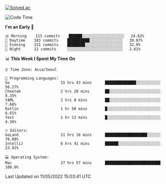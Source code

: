 [![Solved.ac](http://mazassumnida.wtf/api/v2/generate_badge?boj=kuckjwi)](https://solved.ac/kuckjwi)
<!--START_SECTION:waka-->
![Code Time](http://img.shields.io/badge/Code%20Time-0-blue)

**I'm an Early 🐤** 

```text
🌞 Morning    113 commits    ██████░░░░░░░░░░░░░░░░░░░   24.62% 
🌆 Daytime    183 commits    ██████████░░░░░░░░░░░░░░░   39.87% 
🌃 Evening    151 commits    ████████░░░░░░░░░░░░░░░░░   32.9% 
🌙 Night      12 commits     ░░░░░░░░░░░░░░░░░░░░░░░░░   2.61%

```


📊 **This Week I Spent My Time On** 

```text
⌚︎ Time Zone: Asia/Seoul

💬 Programming Languages: 
Go                       15 hrs 43 mins      ██████████████░░░░░░░░░░░   56.27% 
Cheetah                  2 hrs 20 mins       ██░░░░░░░░░░░░░░░░░░░░░░░   8.35% 
YAML                     2 hrs 8 mins        ██░░░░░░░░░░░░░░░░░░░░░░░   7.68% 
Kotlin                   1 hr 50 mins        █░░░░░░░░░░░░░░░░░░░░░░░░   6.61% 
Text                     1 hr 13 mins        █░░░░░░░░░░░░░░░░░░░░░░░░   4.36%

🔥 Editors: 
GoLand                   21 hrs 16 mins      ███████████████████░░░░░░   76.08% 
IntelliJ                 6 hrs 41 mins       ██████░░░░░░░░░░░░░░░░░░░   23.92%

💻 Operating System: 
Mac                      27 hrs 57 mins      █████████████████████████   100.0%

```


 Last Updated on 11/05/2022 15:03:41 UTC
<!--END_SECTION:waka-->
